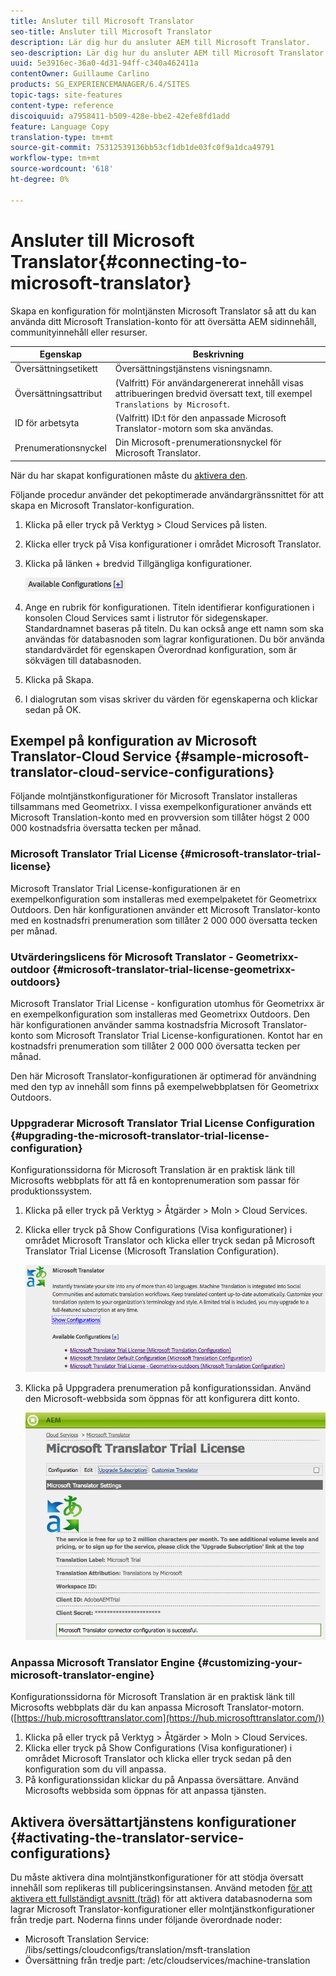```yaml
---
title: Ansluter till Microsoft Translator
seo-title: Ansluter till Microsoft Translator
description: Lär dig hur du ansluter AEM till Microsoft Translator.
seo-description: Lär dig hur du ansluter AEM till Microsoft Translator.
uuid: 5e3916ec-36a0-4d31-94ff-c340a462411a
contentOwner: Guillaume Carlino
products: SG_EXPERIENCEMANAGER/6.4/SITES
topic-tags: site-features
content-type: reference
discoiquuid: a7958411-b509-428e-bbe2-42efe8fd1add
feature: Language Copy
translation-type: tm+mt
source-git-commit: 75312539136bb53cf1db1de03fc0f9a1dca49791
workflow-type: tm+mt
source-wordcount: '618'
ht-degree: 0%

---
```



# Ansluter till Microsoft Translator{#connecting-to-microsoft-translator}

Skapa en konfiguration för molntjänsten Microsoft Translator så att du kan använda ditt Microsoft Translation-konto för att översätta AEM sidinnehåll, communityinnehåll eller resurser.

| Egenskap | Beskrivning |
|---|---|
| Översättningsetikett | Översättningstjänstens visningsnamn. |
| Översättningsattribut | (Valfritt) För användargenererat innehåll visas attribueringen bredvid översatt text, till exempel `Translations by Microsoft`. |
| ID för arbetsyta | (Valfritt) ID:t för den anpassade Microsoft Translator-motorn som ska användas. |
| Prenumerationsnyckel | Din Microsoft-prenumerationsnyckel för Microsoft Translator. |

När du har skapat konfigurationen måste du [aktivera den](/help/sites-administering/tc-msconf.md#activating-the-translator-service-configurations).

Följande procedur använder det pekoptimerade användargränssnittet för att skapa en Microsoft Translator-konfiguration.

1. Klicka på eller tryck på Verktyg > Cloud Services på listen.
1. Klicka eller tryck på Visa konfigurationer i området Microsoft Translator.
1. Klicka på länken + bredvid Tillgängliga konfigurationer.

   ![chlimage_1-382](assets/chlimage_1-382.png)

1. Ange en rubrik för konfigurationen. Titeln identifierar konfigurationen i konsolen Cloud Services samt i listrutor för sidegenskaper. Standardnamnet baseras på titeln. Du kan också ange ett namn som ska användas för databasnoden som lagrar konfigurationen. Du bör använda standardvärdet för egenskapen Överordnad konfiguration, som är sökvägen till databasnoden.
1. Klicka på Skapa.
1. I dialogrutan som visas skriver du värden för egenskaperna och klickar sedan på OK.

## Exempel på konfiguration av Microsoft Translator-Cloud Service {#sample-microsoft-translator-cloud-service-configurations}

Följande molntjänstkonfigurationer för Microsoft Translator installeras tillsammans med Geometrixx. I vissa exempelkonfigurationer används ett Microsoft Translation-konto med en provversion som tillåter högst 2 000 000 kostnadsfria översatta tecken per månad.

### Microsoft Translator Trial License {#microsoft-translator-trial-license}

Microsoft Translator Trial License-konfigurationen är en exempelkonfiguration som installeras med exempelpaketet för Geometrixx Outdoors. Den här konfigurationen använder ett Microsoft Translator-konto med en kostnadsfri prenumeration som tillåter 2 000 000 översatta tecken per månad.

### Utvärderingslicens för Microsoft Translator - Geometrixx-outdoor {#microsoft-translator-trial-license-geometrixx-outdoors}

Microsoft Translator Trial License - konfiguration utomhus för Geometrixx är en exempelkonfiguration som installeras med Geometrixx Outdoors. Den här konfigurationen använder samma kostnadsfria Microsoft Translator-konto som Microsoft Translator Trial License-konfigurationen. Kontot har en kostnadsfri prenumeration som tillåter 2 000 000 översatta tecken per månad.

Den här Microsoft Translator-konfigurationen är optimerad för användning med den typ av innehåll som finns på exempelwebbplatsen för Geometrixx Outdoors.

### Uppgraderar Microsoft Translator Trial License Configuration {#upgrading-the-microsoft-translator-trial-license-configuration}

Konfigurationssidorna för Microsoft Translation är en praktisk länk till Microsofts webbplats för att få en kontoprenumeration som passar för produktionssystem.

1. Klicka på eller tryck på Verktyg > Åtgärder > Moln > Cloud Services.
1. Klicka eller tryck på Show Configurations (Visa konfigurationer) i området Microsoft Translator och klicka eller tryck sedan på Microsoft Translator Trial License (Microsoft Translation Configuration).

   ![chlimage_1-383](assets/chlimage_1-383.png)

1. Klicka på Uppgradera prenumeration på konfigurationssidan. Använd den Microsoft-webbsida som öppnas för att konfigurera ditt konto.

   ![chlimage_1-384](assets/chlimage_1-384.png)

### Anpassa Microsoft Translator Engine {#customizing-your-microsoft-translator-engine}

Konfigurationssidorna för Microsoft Translation är en praktisk länk till Microsofts webbplats där du kan anpassa Microsoft Translator-motorn. ([https://hub.microsofttranslator.com](https://hub.microsofttranslator.com/))

1. Klicka på eller tryck på Verktyg > Åtgärder > Moln > Cloud Services.
1. Klicka eller tryck på Show Configurations (Visa konfigurationer) i området Microsoft Translator och klicka eller tryck sedan på den konfiguration som du vill anpassa.
1. På konfigurationssidan klickar du på Anpassa översättare. Använd Microsofts webbsida som öppnas för att anpassa tjänsten.

## Aktivera översättartjänstens konfigurationer {#activating-the-translator-service-configurations}

Du måste aktivera dina molntjänstkonfigurationer för att stödja översatt innehåll som replikeras till publiceringsinstansen. Använd metoden [för att aktivera ett fullständigt avsnitt (träd)](/help/sites-authoring/publishing-pages.md#publishing-and-unpublishing-a-tree) för att aktivera databasnoderna som lagrar Microsoft Translator-konfigurationer eller molntjänstkonfigurationer från tredje part. Noderna finns under följande överordnade noder:

* Microsoft Translation Service: /libs/settings/cloudconfigs/translation/msft-translation
* Översättning från tredje part: /etc/cloudservices/machine-translation


